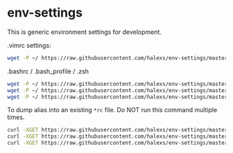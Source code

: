 # env-settings
This is generic environment settings for development.

.vimrc settings:
```bash
wget -P ~/ https://raw.githubusercontent.com/halexs/env-settings/master/.vimrc
```

.bashrc / .bash_profile / .zsh
```bash
wget -P ~/ https://raw.githubusercontent.com/halexs/env-settings/master/.bashrc
wget -P ~/ https://raw.githubusercontent.com/halexs/env-settings/master/.bash_profile
wget -P ~/ https://raw.githubusercontent.com/halexs/env-settings/master/.zshrc
```

To dump alias into an existing `*rc` file. Do NOT run this command multiple times.
```bash
curl -XGET https://raw.githubusercontent.com/halexs/env-settings/master/template_rc >> ~/.bashrc && source ~/.bashrc
curl -XGET https://raw.githubusercontent.com/halexs/env-settings/master/template_rc >> ~/.bash_profile && source ~/.bash_profile
curl -XGET https://raw.githubusercontent.com/halexs/env-settings/master/template_rc >> ~/.zshrc && source ~/.zshrc
```
